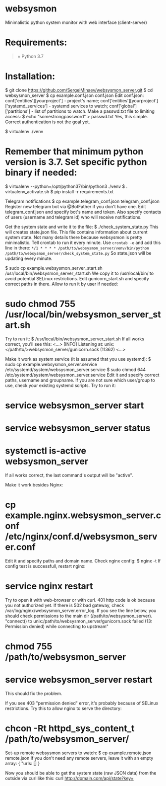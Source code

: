 # websysmon
Minimalistic python system monitor with web interface (client-server)

# Requirements:
>= Python 3.7

# Installation:
$ git clone https://github.com/SergeiMinaev/websysmon_server.git
$ cd websysmon_server
$ cp example.conf.json conf.json
Edit conf.json:
  conf['entities'][yourproject'] - project's name;
  conf['entities'][yourproject']['systemd_services'] - systemd services to watch;
  conf['global']['partitions'] - list of partitions to watch.
Make a passwd.txt file to limiting access:
$ echo "somestrongpassword" > passwd.txt
Yes, this simple. Correct authentication is not the goal yet.

$ virtualenv ./venv
# Remember that minimum python version is 3.7. Set specific python binary if needed:
$ virtualenv --python=/opt/python37/bin/python3 ./venv
$ . virtualenv_activate.sh
$ pip install -r requirements.txt

Telegram notifications
$ cp example.telegram_conf.json telegram_conf.json
Register new telegram bot via @BotFather if you don't have one.
Edit telegram_conf.json and specify bot's name and token.
Also specify contacts of users (username and telegram id) who will receive notifications.

Get the system state and write it to the file:
$ ./check_system_state.py
This will creates state.json file. This file contains information about current system
state. Not many details there because websysmon is pretty minimalistic.
Tell crontab to run it every minute. Use `crontab -e` and add this line in there:
`*/1 * * * * /path/to/websysmon_server/venv/bin/python /path/to/websysmon_server/check_system_state.py`
So state.json will be updating every minute.

$ sudo cp example.websysmon_server_start.sh /usr/local/bin/websysmon_server_start.sh
We copy it to /usr/local/bin/ to avoid potential SELinux restrictions.
Edit gunicorn_start.sh and specify correct paths in there.
Allow to run it by user if needed:
# sudo chmod 755 /usr/local/bin/websysmon_server_start.sh
Try to run it:
$ /usr/local/bin/websysmon_server_start.sh
If all works correct, you'll see this:
<...>
[INFO] Listening at: unix:</path/to/>websysmon_server/gunicorn.sock (11362)
<...>

Make it work as system service (it is assumed that you use systemd):
$ sudo cp example.websysmon_server.service /etc/systemd/system/websysmon_server.service
$ sudo chmod 644 /etc/systemd/system/websysmon_server.service
Edit it and specify correct paths, username and groupname.
If you are not sure which user/group to use, check your existing systemd scripts.
Try to run it:
# service websysmon_server start
# service websysmon_server status
# systemctl is-active websysmon_server
If all works correct, the last command's output will be "active".

Make it work besides Nginx:
# cp example.nginx.websysmon_server.conf /etc/nginx/conf.d/websysmon_server.conf
Edit it and specify paths and domain name.
Check nginx config:
$ nginx -t
If config test is successfull, restart nginx:
# service nginx restart

Try to open it with web-browser or with curl. 401 http code is ok because you not
authorized yet. If there is 502 bad gateway, check /var/log/nginx/websysmon_server.error_log.
If you see the line below, you should check permissions to the main dir (/path/to/websysmon_server).
"connect() to unix:/path/to/websysmon_server/gunicorn.sock failed (13: Permission denied) while
connecting to upstream"
# chmod 755 /path/to/websysmon_server
# service websysmon_server restart
This should fix the problem.

If you see 403 "permission denied" error, it's probably because of SELinux restrictions. Try this to allow nginx to serve the directory:
# chcon -Rt httpd_sys_content_t /path/to/websysmon_server/

Set-up remote websysmon servers to watch:
$ cp example.remote.json remote.json
If you don't need any remote servers, leave it with an empty array:
{
  "urls: []
}

Now you should be able to get the system state (raw JSON data) from the outside via curl like this:
curl http://domain.com/api/state?key=<password>

